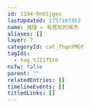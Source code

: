 ```yaml
---
id: 1194-0n61jgex
lastUpdated: 1757167353
name: 城隍 = 有感知的城市
aliases: []
layer: 7
categoryId: cat_7hqnYMGY
tagIds:
  - tag_tJI1f5th
nsfw: false
parent: ""
relatedEntries: []
timelineEvents: []
titledLinks: []
---
```


